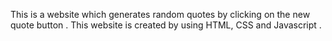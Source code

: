 This is a website which generates random quotes by clicking on the new quote button .
This website is created by using HTML, CSS and Javascript .